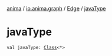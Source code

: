 [anima](../../index.md) / [io.anima.graph](../index.md) / [Edge](index.md) / [javaType](./java-type.md)

# javaType

`val javaType: `[`Class`](https://docs.oracle.com/javase/6/docs/api/java/lang/Class.html)`<*>`